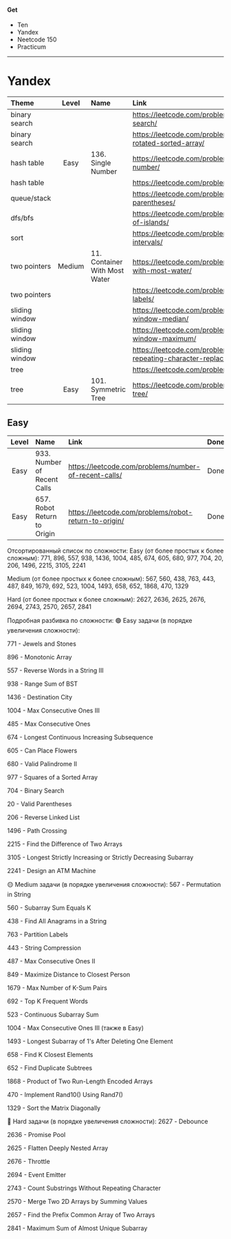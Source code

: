 #### Get

- Ten
- Yandex
- Neetcode 150
- Practicum

---

# Yandex

| Theme          | Level  | Name                          | Link                                                                   | Done |
|:---------------|:------:|:------------------------------|:-----------------------------------------------------------------------|:----:|
| binary search  |        |                               | https://leetcode.com/problems/binary-search/                           |      |
| binary search  |        |                               | https://leetcode.com/problems/search-in-rotated-sorted-array/          |      |
| hash table     |  Easy  | 136. Single Number            | https://leetcode.com/problems/single-number/                           | Done |
| hash table     |        |                               | https://leetcode.com/problems/two-sum/                                 |      |
| queue/stack    |        |                               | https://leetcode.com/problems/valid-parentheses/                       |      |
| dfs/bfs        |        |                               | https://leetcode.com/problems/number-of-islands/                       |      |
| sort           |        |                               | https://leetcode.com/problems/merge-intervals/                         |      |
| two pointers   | Medium | 11. Container With Most Water | https://leetcode.com/problems/container-with-most-water/               | Done |
| two pointers   |        |                               | https://leetcode.com/problems/partion-labels/                          |      |
| sliding window |        |                               | https://leetcode.com/problems/sliding-window-median/                   |      |
| sliding window |        |                               | https://leetcode.com/problems/sliding-window-maximum/                  |      |
| sliding window |        |                               | https://leetcode.com/problems/longest-repeating-character-replacement/ |      |
| tree           |        |                               | https://leetcode.com/problems/same-tree/                               |      |
| tree           |  Easy  | 101. Symmetric Tree           | https://leetcode.com/problems/symmetric-tree/                          | Done |

## Easy

| Level | Name                        | Link                                                  | Done | Repeatable |
|:-----:|:----------------------------|:------------------------------------------------------|:----:|:----------:|
| Easy  | 933. Number of Recent Calls | https://leetcode.com/problems/number-of-recent-calls/ | Done |            |
| Easy  | 657. Robot Return to Origin | https://leetcode.com/problems/robot-return-to-origin/ | Done |            |

Отсортированный список по сложности:
Easy (от более простых к более сложным):
771, 896, 557, 938, 1436, 1004, 485, 674, 605, 680, 977, 704, 20, 206, 1496, 2215, 3105, 2241

Medium (от более простых к более сложным):
567, 560, 438, 763, 443, 487, 849, 1679, 692, 523, 1004, 1493, 658, 652, 1868, 470, 1329

Hard (от более простых к более сложным):
2627, 2636, 2625, 2676, 2694, 2743, 2570, 2657, 2841

Подробная разбивка по сложности:
🟢 Easy задачи (в порядке увеличения сложности):

771 - Jewels and Stones

896 - Monotonic Array

557 - Reverse Words in a String III

938 - Range Sum of BST

1436 - Destination City

1004 - Max Consecutive Ones III

485 - Max Consecutive Ones

674 - Longest Continuous Increasing Subsequence

605 - Can Place Flowers

680 - Valid Palindrome II

977 - Squares of a Sorted Array

704 - Binary Search

20 - Valid Parentheses

206 - Reverse Linked List

1496 - Path Crossing

2215 - Find the Difference of Two Arrays

3105 - Longest Strictly Increasing or Strictly Decreasing Subarray

2241 - Design an ATM Machine

🟡 Medium задачи (в порядке увеличения сложности):
567 - Permutation in String

560 - Subarray Sum Equals K

438 - Find All Anagrams in a String

763 - Partition Labels

443 - String Compression

487 - Max Consecutive Ones II

849 - Maximize Distance to Closest Person

1679 - Max Number of K-Sum Pairs

692 - Top K Frequent Words

523 - Continuous Subarray Sum

1004 - Max Consecutive Ones III (также в Easy)

1493 - Longest Subarray of 1's After Deleting One Element

658 - Find K Closest Elements

652 - Find Duplicate Subtrees

1868 - Product of Two Run-Length Encoded Arrays

470 - Implement Rand10() Using Rand7()

1329 - Sort the Matrix Diagonally

🔴 Hard задачи (в порядке увеличения сложности):
2627 - Debounce

2636 - Promise Pool

2625 - Flatten Deeply Nested Array

2676 - Throttle

2694 - Event Emitter

2743 - Count Substrings Without Repeating Character

2570 - Merge Two 2D Arrays by Summing Values

2657 - Find the Prefix Common Array of Two Arrays

2841 - Maximum Sum of Almost Unique Subarray
